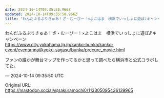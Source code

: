 ```yaml
---
date: 2024-10-14T09:35:50.966Z
updated: 2024-10-14T09:35:50.966Z
title: "わんだふるぷりきゅあ！ざ・むーびー！×よこはま　横浜でいっしょに遊ぼ♪キャンペー[...]"
---
```


<p>わんだふるぷりきゅあ！ざ・むーびー！×よこはま　横浜でいっしょに遊ぼ♪キャンペーン<br /><a href="https://www.city.yokohama.lg.jp/kanko-bunka/kanko-event/eventannai/kyoku-sagasu/bunka/precure_movie.html" target="_blank" rel="nofollow noopener" translate="no"><span class="invisible">https://www.</span><span class="ellipsis">city.yokohama.lg.jp/kanko-bunk</span><span class="invisible">a/kanko-event/eventannai/kyoku-sagasu/bunka/precure_movie.html</span></a></p><p>ファンの誰かが舞台マップを作ってるかと思って調べたら横浜市と公式コラボしてた。</p>

&mdash; 2024-10-14 09:35:50 UTC

Original URL: https://mastodon.social/@sakuramochi0/113305095436139965

